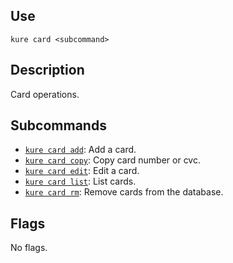 ## Use

`kure card <subcommand>`

## Description

Card operations.

## Subcommands

- [`kure card add`](https://github.com/GGP1/kure/tree/master/docs/commands/card/subcommands/add.md): Add a card.
- [`kure card copy`](https://github.com/GGP1/kure/tree/master/docs/commands/card/subcommands/copy.md): Copy card number or cvc.
- [`kure card edit`](https://github.com/GGP1/kure/tree/master/docs/commands/card/subcommands/edit.md): Edit a card.
- [`kure card list`](https://github.com/GGP1/kure/tree/master/docs/commands/card/subcommands/ls.md): List cards.
- [`kure card rm`](https://github.com/GGP1/kure/tree/master/docs/commands/card/subcommands/rm.md): Remove cards from the database.

## Flags

No flags.

